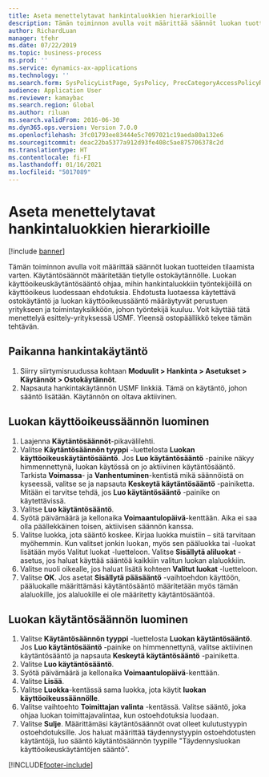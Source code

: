 ```yaml
---
title: Aseta menettelytavat hankintaluokkien hierarkioille
description: Tämän toiminnon avulla voit määrittää säännöt luokan tuotteiden tilaamista varten.
author: RichardLuan
manager: tfehr
ms.date: 07/22/2019
ms.topic: business-process
ms.prod: ''
ms.service: dynamics-ax-applications
ms.technology: ''
ms.search.form: SysPolicyListPage, SysPolicy, ProcCategoryAccessPolicyRule, ProcCategoryPolicyRule, EcoResCategorySingleLookup
audience: Application User
ms.reviewer: kamaybac
ms.search.region: Global
ms.author: riluan
ms.search.validFrom: 2016-06-30
ms.dyn365.ops.version: Version 7.0.0
ms.openlocfilehash: 3fc01793ee83444e5c7097021c19aeda80a132e6
ms.sourcegitcommit: deac22ba5377a912d93fe408c5ae875706378c2d
ms.translationtype: HT
ms.contentlocale: fi-FI
ms.lasthandoff: 01/16/2021
ms.locfileid: "5017089"
---
```

# <a name="set-up-policies-for-procurement-category-hierarchies"></a>Aseta menettelytavat hankintaluokkien hierarkioille

[!include [banner](../../includes/banner.md)]

Tämän toiminnon avulla voit määrittää säännöt luokan tuotteiden tilaamista varten. Käytäntösäännöt määritetään tietylle ostokäytännölle. Luokan käyttöoikeuskäytäntösääntö ohjaa, mihin hankintaluokkiin työntekijöillä on käyttöoikeus luodessaan ehdotuksia. Ehdotusta luotaessa käytettävä ostokäytäntö ja luokan käyttöoikeussääntö määräytyvät perustuen yritykseen ja toimintayksikköön, johon työntekijä kuuluu. Voit käyttää tätä menettelyä esittely-yrityksessä USMF. Yleensä ostopäällikkö tekee tämän tehtävän.


## <a name="find-the-procurement-policy"></a>Paikanna hankintakäytäntö
1. Siirry siirtymisruudussa kohtaan **Moduulit > Hankinta > Asetukset > Käytännöt > Ostokäytännöt**.
2. Napsauta hankintakäytännön USMF linkkiä. Tämä on käytäntö, johon sääntö lisätään. Käytännön on oltava aktiivinen.  

## <a name="create-a-category-access-rule"></a>Luokan käyttöoikeussäännön luominen
1. Laajenna **Käytäntösäännöt**-pikavälilehti.
2. Valitse **Käytäntösäännön tyyppi** -luettelosta **Luokan käyttöoikeuskäytäntösääntö**. Jos **Luo käytäntösääntö** -painike näkyy himmennettynä, luokan käytössä on jo aktiivinen käytäntösääntö. Tarkista **Voimassa**- ja **Vanhentuminen**-kentistä mikä säännöistä on kyseessä, valitse se ja napsauta **Keskeytä käytäntösääntö** -painiketta. Mitään ei tarvitse tehdä, jos **Luo käytäntösääntö** -painike on käytettävissä.  
3. Valitse **Luo käytäntösääntö**.
4. Syötä päivämäärä ja kellonaika **Voimaantulopäivä**-kenttään. Aika ei saa olla päällekkäinen toisen, aktiivisen säännön kanssa.  
5. Valitse luokka, jota sääntö koskee. Kirjaa luokka muistiin – sitä tarvitaan myöhemmin. Kun valitset jonkin luokan, myös sen pääluokka tai -luokat lisätään myös Valitut luokat -luetteloon. Valitse **Sisällytä aliluokat** -asetus, jos haluat käyttää sääntöä kaikkiin valitun luokan alaluokkiin.
6. Valitse nuoli oikealle, jos haluat lisätä kohteen **Valitut luokat** -luetteloon.  
4. Valitse **OK**. Jos asetat **Sisällytä pääsääntö** -vaihtoehdon käyttöön, pääluokalle määrittämäsi käytäntösääntö määritetään myös tämän alaluokille, jos alaluokille ei ole määritetty käytäntösääntöä.

## <a name="create-a-category-policy-rule"></a>Luokan käytäntösäännön luominen
1. Valitse **Käytäntösäännön tyyppi** -luettelosta **Luokan käytäntösääntö**. Jos **Luo käytäntösääntö** -painike on himmennettynä, valitse aktiivinen käytäntösääntö ja napsauta **Keskeytä käytäntösääntö** -painiketta.  
2. Valitse **Luo käytäntösääntö**.
3. Syötä päivämäärä ja kellonaika **Voimaantulopäivä**-kenttään.
4. Valitse **Lisää**.
5. Valitse **Luokka**-kentässä sama luokka, jota käytit **luokan käyttöoikeussäännölle**.
6. Valitse vaihtoehto **Toimittajan valinta** -kentässä. Valitse sääntö, joka ohjaa luokan toimittajavalintaa, kun ostoehdotuksia luodaan.  
7. Valitse **Sulje**. Määrittämäsi käytäntösäännöt ovat olleet kulutustyypin ostoehdotuksille. Jos haluat määrittää täydennystyypin ostoehdotusten käytäntöjä, luo sääntö käytäntösäännön tyypille "Täydennysluokan käyttöoikeuskäytäntöjen sääntö".  



[!INCLUDE[footer-include](../../../includes/footer-banner.md)]